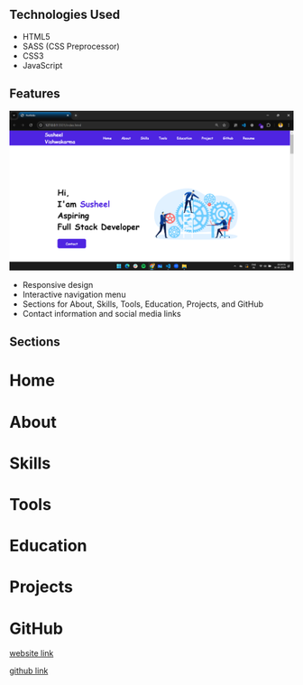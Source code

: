 ## Technologies Used

- HTML5
- SASS (CSS Preprocessor)
- CSS3
- JavaScript

## Features

![screenShort](./assets/img/image.png)

- Responsive design
- Interactive navigation menu
- Sections for About, Skills, Tools, Education, Projects, and GitHub
- Contact information and social media links

## Sections

# Home
# About
# Skills
# Tools
# Education
# Projects
# GitHub

[website link](https://susheelvishwa.netlify.app)


[github link](https://github.com/susheelvishwa/cap01_064-portfolio)
